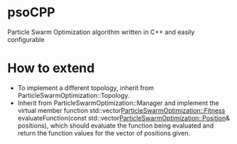 # psoCPP
Particle Swarm Optimization algorithm written in C++ and easily configurable

# How to extend

- To implement a different topology, inherit from ParticleSwarmOptimization::Topology.
- Inherit from ParticleSwarmOptimization::Manager and implement the virtual member function std::vector<ParticleSwarmOptimization::Fitness> evaluateFunction(const std::vector<ParticleSwarmOptimization::Position>& positions), which should evaluate the function being evaluated and return the function values for the vector of positions given.
